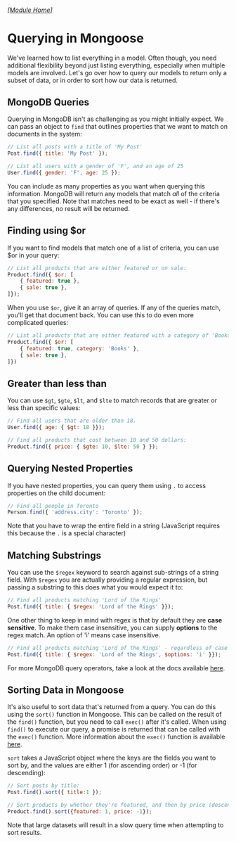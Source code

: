 ###### [[Module Home](README.md)]

# Querying in Mongoose

We've learned how to list everything in a model. Often though, you need additional flexibility beyond just listing everything, especially when multiple models are involved. Let's go over how to query our models to return only a subset of data, or in order to sort how our data is returned.

## MongoDB Queries
Querying in MongoDB isn't as challenging as you might initially expect. We can pass an object to `find` that outlines properties that we want to match on documents in the system:

```javascript
// List all posts with a title of 'My Post'
Post.find({ title: 'My Post' });

// List all users with a gender of 'F', and an age of 25
User.find({ gender: 'F', age: 25 });
```

You can include as many properties as you want when querying this information. MongoDB will return any models that match *all* of the criteria that you specified. Note that matches need to be exact as well - if there's any differences, no result will be returned.

## Finding using $or
If you want to find models that match one of a list of criteria, you can use $or in your query:
```javascript
// List all products that are either featured or on sale:
Product.find({ $or: [
    { featured: true },
    { sale: true },
]});
```

When you use `$or`, give it an array of queries. If any of the queries match, you'll get that document back. You can use this to do even more complicated queries:
```javascript
// List all products that are either featured with a category of 'Books', or on sale
Product.find({ $or: [
    { featured: true, category: 'Books' },
    { sale: true },    
]})
```

## Greater than less than
You can use `$gt`, `$gte`, `$lt`, and `$lte` to match records that are greater or less than specific values:
```javascript
// Find all users that are older than 18.
User.find({ age: { $gt: 18 }});

// Find all products that cost between 10 and 50 dollars:
Product.find({ price: { $gte: 10, $lte: 50 } });
```

## Querying Nested Properties
If you have nested properties, you can query them using `.` to access properties on the child document:
```javascript
// Find all people in Toronto
Person.find({ 'address.city': 'Toronto' });
```

Note that you have to wrap the entire field in a string (JavaScript requires this because the `.` is a special character)

## Matching Substrings
You can use the `$regex` keyword to search against sub-strings of a string field. With `$regex` you are actually providing a regular expression, but passing a substring to this does what you would expect it to:

```javascript
// Find all products matching 'Lord of the Rings'
Post.find({ title: { $regex: 'Lord of the Rings' }});
```

One other thing to keep in mind with regex is that by default they are **case sensitive**. To make them case insensitive, you can supply **options** to the regex match. An option of 'i' means case insensitive.

```javascript
// Find all products matching 'Lord of the Rings' - regardless of case
Post.find({ title: { $regex: 'Lord of the Rings', $options: 'i' }});
```

For more MongoDB query operators, take a look at the docs available [here](https://docs.mongodb.com/v3.2/reference/operator/query/).

## Sorting Data in Mongoose
It's also useful to sort data that's returned from a query. You can do this using the `sort()` function in Mongoose. This can be called on the result of the `find()` function, but you need to call `exec()` after it's called. When using `find()` to execute our query, a promise is returned that can be called with the `exec()` function. More information about the `exec()` function is available [here](https://mongoosejs.com/docs/queries.html#executing).

`sort` takes a JavaScript object where the keys are the fields you want to sort by, and the values are either 1 (for ascending order) or -1 (for descending):

```javascript
// Sort posts by title:
Post.find().sort({ title:1 });

// Sort products by whether they're featured, and then by price (descending)
Product.find().sort({featured: 1, price: -1});
```

Note that large datasets will result in a slow query time when attempting to sort results.
